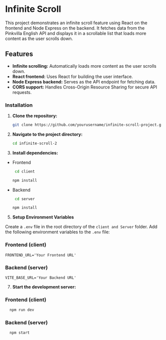 # Infinite Scroll

This project demonstrates an infinite scroll feature using React on the frontend and Node Express on the backend. It fetches data from the Pinkvilla English API and displays it in a scrollable list that loads more content as the user scrolls down.

## Features

- **Infinite scrolling:** Automatically loads more content as the user scrolls down.
- **React frontend:** Uses React for building the user interface.
- **Node Express backend:** Serves as the API endpoint for fetching data.
- **CORS support:** Handles Cross-Origin Resource Sharing for secure API requests.


### Installation

1. **Clone the repository:**

    ```bash
    git clone https://github.com/yourusername/infinite-scroll-project.git
    ```

2. **Navigate to the project directory:**

    ```bash
    cd infinite-scroll-2
    ```

3. **Install dependencies:**

- Frontend

   ```bash
    cd client
   ```
    ```bash
    npm install
    ```

- Backend

   ```bash
    cd server
   ```
    ```bash
    npm install
    ```

5. **Setup Environment Variables**

Create a `.env` file in the root directory of the `client and Server` folder. Add the following environment variables to the `.env` file:

### Frontend (client)

    FRONTEND_URL='Your Frontend URL'

### Backend (server)

    VITE_BASE_URL='Your Backend URL'



7. **Start the development server:**

### Frontend (client)

  ```bash
    npm run dev
   ```

### Backend (server)

  ```bash
    npm start
   ```


